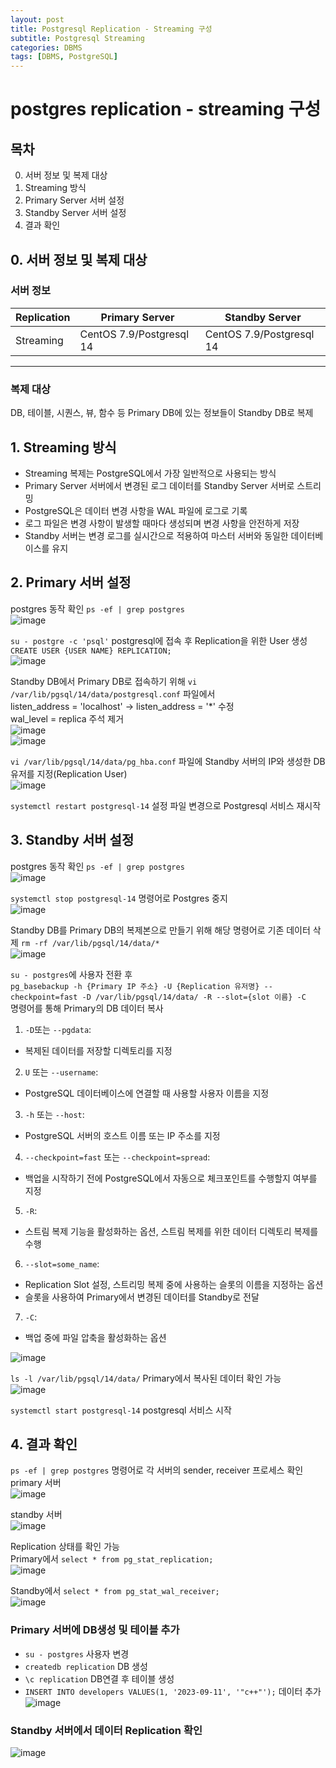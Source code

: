 ```yaml
---
layout: post
title: Postgresql Replication - Streaming 구성
subtitle: Postgresql Streaming 
categories: DBMS
tags: [DBMS, PostgreSQL]
---
```





# postgres replication - streaming 구성
## 목차
0. 서버 정보 및 복제 대상
1. Streaming 방식
2. Primary Server 서버 설정
3. Standby Server 서버 설정
4. 결과 확인  

## 0. 서버 정보 및 복제 대상

### 서버 정보
Replication|Primary Server|Standby Server
---|---|---|
Streaming|CentOS 7.9/Postgresql 14|CentOS 7.9/Postgresql 14  

---

### 복제 대상
DB, 테이블, 시퀀스, 뷰, 함수 등 Primary DB에 있는 정보들이 Standby DB로 복제



## 1. Streaming 방식
- Streaming 복제는 PostgreSQL에서 가장 일반적으로 사용되는 방식
- Primary Server 서버에서 변경된 로그 데이터를 Standby Server 서버로 스트리밍  
- PostgreSQL은 데이터 변경 사항을 WAL 파일에 로그로 기록  
- 로그 파일은 변경 사항이 발생할 때마다 생성되며 변경 사항을 안전하게 저장  
- Standby 서버는 변경 로그를 실시간으로 적용하여 마스터 서버와 동일한 데이터베이스를 유지


## 2. Primary 서버 설정
postgres 동작 확인 `ps -ef | grep postgres`  
![image](https://github.com/JunPyo0117/my-note/assets/80608601/51628477-a788-4d56-89ac-31b105939b77)  

`su - postgre -c 'psql'` postgresql에 접속 후 Replication을 위한 User 생성  
`CREATE USER {USER NAME} REPLICATION;`  
![image](https://github.com/JunPyo0117/my-note/assets/80608601/49b3bd7d-a872-46df-a67d-db86b5ece825)


Standby DB에서 Primary DB로 접속하기 위해 `vi /var/lib/pgsql/14/data/postgresql.conf` 파일에서  
listen_address = 'localhost' -> listen_address = '*' 수정  
wal_level = replica 주석 제거  
![image](https://github.com/JunPyo0117/my-note/assets/80608601/a64fec3b-efd0-470a-a9b7-f920d1c2d914)  
![image](https://github.com/JunPyo0117/my-note/assets/80608601/c74a96d1-0ee9-4508-9331-d0b9123ecbcc)  

`vi /var/lib/pgsql/14/data/pg_hba.conf` 파일에 Standby 서버의 IP와 생성한 DB 유저를 지정(Replication User)  
![image](https://github.com/JunPyo0117/my-note/assets/80608601/f4b42e6e-012d-4966-b70f-ae0bfafab647)  

`systemctl restart postgresql-14` 설정 파일 변경으로 Postgresql 서비스 재시작  

## 3. Standby 서버 설정
postgres 동작 확인 `ps -ef | grep postgres`    
![image](https://github.com/JunPyo0117/my-note/assets/80608601/862a1e0a-dc0b-4ffb-879c-acf1a8a02277)  

`systemctl stop postgresql-14` 명령어로 Postgres 중지  
![image](https://github.com/JunPyo0117/my-note/assets/80608601/42e3bdb3-ada7-4f41-bfbc-043a42aa7c7b)  

Standby DB를 Primary DB의 복제본으로 만들기 위해 해당 명령어로 기존 데이터 삭제   `rm -rf /var/lib/pgsql/14/data/*`  
![image](https://github.com/JunPyo0117/my-note/assets/80608601/5246cd4c-7476-4200-beff-efdc071a754d)  

`su - postgres`에 사용자 전환 후  
`pg_basebackup -h {Primary IP 주소} -U {Replication 유저명} --checkpoint=fast -D /var/lib/pgsql/14/data/ -R --slot={slot 이름} -C`  
명령어를 통해 Primary의 DB 데이터 복사  

1. `-D`또는 `--pgdata`:
- 복제된 데이터를 저장할 디렉토리를 지정
2. `U` 또는 `--username`:
- PostgreSQL 데이터베이스에 연결할 때 사용할 사용자 이름을 지정
3. `-h` 또는 `--host`:
- PostgreSQL 서버의 호스트 이름 또는 IP 주소를 지정
4. `--checkpoint=fast` 또는 `--checkpoint=spread`:
- 백업을 시작하기 전에 PostgreSQL에서 자동으로 체크포인트를 수행할지 여부를 지정
5. `-R`:
- 스트림 복제 기능을 활성화하는 옵션, 스트림 복제를 위한 데이터 디렉토리 복제를 수행
6. `--slot=some_name`:
- Replication Slot 설정, 스트리밍 복제 중에 사용하는 슬롯의 이름을 지정하는 옵션
- 슬롯을 사용하여 Primary에서 변경된 데이터를 Standby로 전달
7. `-C`:
- 백업 중에 파일 압축을 활성화하는 옵션  

![image](https://github.com/JunPyo0117/my-note/assets/80608601/ba074317-0d1d-45e7-b793-72b267696613)  

`ls -l /var/lib/pgsql/14/data/` Primary에서 복사된 데이터 확인 가능  
![image](https://github.com/JunPyo0117/my-note/assets/80608601/aefb3b41-6371-4b7e-b5a9-0e544083b5fd)  

`systemctl start postgresql-14` postgresql 서비스 시작

## 4. 결과 확인
`ps -ef | grep postgres` 명령어로 각 서버의 sender, receiver 프로세스 확인  
primary 서버  
![image](https://github.com/JunPyo0117/my-note/assets/80608601/0ad08468-5a93-4128-9e94-8f418d9f24c6)  

standby 서버  
![image](https://github.com/JunPyo0117/my-note/assets/80608601/2dcb4875-6908-433c-bf56-c00ca9e6e41b)

Replication 상태를 확인 가능  
Primary에서 `select * from pg_stat_replication;`  
![image](https://github.com/JunPyo0117/my-note/assets/80608601/313ba8d4-0c39-4d0f-839a-1de762f40043)  

Standby에서 `select * from pg_stat_wal_receiver;`  
![image](https://github.com/JunPyo0117/my-note/assets/80608601/3035c70c-9bd7-42e0-a0b8-0d1148b68491)  


### Primary 서버에 DB생성 및 테이블 추가  
- `su - postgres` 사용자 변경
- `createdb replication` DB 생성
- `\c replication` DB연결 후 테이블 생성
- `INSERT INTO developers VALUES(1, '2023-09-11', '"c++"');` 데이터 추가
![image](https://github.com/JunPyo0117/my-note/assets/80608601/10508ae8-8bca-4163-82d8-a42c96a404ec)  

### Standby 서버에서 데이터 Replication 확인
![image](https://github.com/JunPyo0117/my-note/assets/80608601/14a758d6-ac03-48d9-bb68-26b903314158)   


